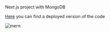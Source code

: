Next.js project with MongoDB

[Here](https://mern-test-one.vercel.app/) you can find a deployed version of the code

![mern](https://user-images.githubusercontent.com/51159478/106059326-5119aa80-60d1-11eb-9b0c-ed47e8ff44c3.png)
